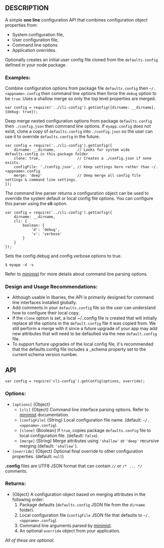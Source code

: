 ## DESCRIPTION 

A simple **one line** configuration API that combines configuration object properties from:
 
- System configuration file,
- User configuration file, 
- Command line options 
- Application overrides.

Optionally creates an initial user config file cloned from the `defaults.config` defined in your node package.

### Examples:

Combine configuration options from package file `defaults.config` then `~/.<appname>.config` then command line options then force the `debug` option to be `true`.  Uses a shallow merge so only the top level properties are merged.  

	var config = require('../cli-config').getConfig({dirname: __dirname}, {debug: true});
	
Deep merge nested configuration options from package `defaults.config` then `./config.json` then command line options.  If `myapp.config` does not exist, clone a copy of `defaults.config` into `./config.json` so the user can use it to override `defaults.config` in the future.

	var config = require('../cli-config').getConfig({
		dirname: __dirname,          // Looks for system wide defaults.config in this package folder
		clone: true,                 // Creates a ./config.json if none exists. 
		configFile: './config.json', // Keep settings here rather than ~/.<appname>.config
		merge: 'deep'                // Deep merge all config file settings & command line settings.
	});

The command line parser returns a configuration object can be used to override the system default or local config file options.  You can configure this parser using the **cli** option.  

	var config = require('../cli-config').getConfig({
		dirname: __dirname,
		cli: { 
			boolean: {
				'd': 'debug',
				'v': 'verbose'
			} 
		} 
	});
	
Sets the config.debug and config.verbose options to true.

	$ myapp -d -v     

Refer to [minimist](https://github.com/substack/minimist) for more details about command line parsing options.
	
### Design and Usage Recommendations:

  - Although usable in libaries, the API is primarily designed for command line interfaces installed globally.
  - Add comments in your `defaults.config` file so the user can understand how to configure their local copy.
  - If the `clone` option is set, a local ~/.<appname>.config file is created that will initially replace all the options in the `default.config` file it was copied from. We still perform a merge with it since a future upgrade of your app may add new attributes that will need to be defaulted via the new `default.config` file.
  - To support furture upgrades of the local config file, it's recommended that the defaults.config file includes a _schema property set to the current schema version number.

## API

    var config = require('cli-config').getConfig(options, override);

### Options:

  - `[options]` {Object}
    - `[cli]`			{Object} Command line interface parsing options.  Refer to [minimist](https://github.com/substack/minimist) documentation.
    - `[configFile]`	{String} Local configuration file name. (default: `~/.<appname>.config`).
    - `[clone]`			{Boolean} If `true`, copies package `defaults.config` file to local configuration file. (default: `false`).
    - `[merge]`			{String} Merge attributes using `'shallow'` or `'deep'` recursive merging (default: `'shallow'`).
  - `[override]`		{Object} Optional final override to other configuration properties.  (default: `null`) 

**.config** files are UTF8 JSON format that can contain `//` or `/* ... */` comments.

### Returns:

  - {Object} A configuration object based on merging attributes in the following order:
    1. Package defaults (`defaults.config` JSON file from the `dirname` folder).
    1. Local configuration file (`configFile` JSON file that defaults to `~/.<appname>.config`).
    1. Command line arguments parsed by [minimist](https://github.com/substack/minimist). 
    1. An optional `override` object from your application. 

*All of these are optional.*
	
